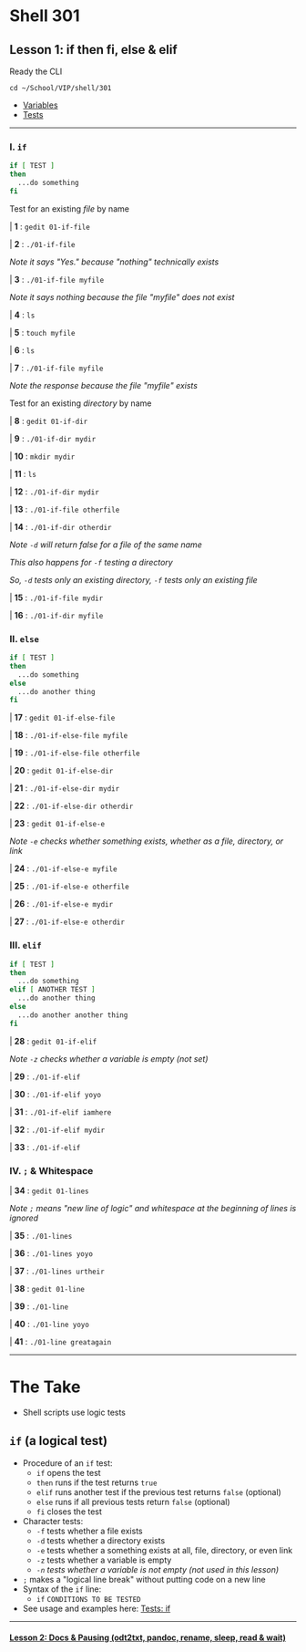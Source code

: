 # Shell 301
## Lesson 1: if then fi, else & elif

Ready the CLI

`cd ~/School/VIP/shell/301`

- [Variables](https://github.com/inkVerb/vip/blob/master/Cheat-Sheets/Variables.md)
- [Tests](https://github.com/inkVerb/vip/blob/master/Cheat-Sheets/Tests.md)

___

### I. `if`

```sh
if [ TEST ]
then
  ...do something
fi
```

Test for an existing *file* by name

| **1** : `gedit 01-if-file`

| **2** : `./01-if-file`

*Note it says "Yes." because "nothing" technically exists*

| **3** : `./01-if-file myfile`

*Note it says nothing because the file "myfile" does not exist*

| **4** : `ls`

| **5** : `touch myfile`

| **6** : `ls`

| **7** : `./01-if-file myfile`

*Note the response because the file "myfile" exists*

Test for an existing *directory* by name

| **8** : `gedit 01-if-dir`

| **9** : `./01-if-dir mydir`

| **10** : `mkdir mydir`

| **11** : `ls`

| **12** : `./01-if-dir mydir`

| **13** : `./01-if-file otherfile`

| **14** : `./01-if-dir otherdir`

*Note `-d` will return false for a file of the same name*

*This also happens for `-f` testing a directory*

*So, `-d` tests only an existing directory, `-f` tests only an existing file*

| **15** : `./01-if-file mydir`

| **16** : `./01-if-dir myfile`

### II. `else`

```sh
if [ TEST ]
then
  ...do something
else
  ...do another thing
fi
```

| **17** : `gedit 01-if-else-file`

| **18** : `./01-if-else-file myfile`

| **19** : `./01-if-else-file otherfile`

| **20** : `gedit 01-if-else-dir`

| **21** : `./01-if-else-dir mydir`

| **22** : `./01-if-else-dir otherdir`

| **23** : `gedit 01-if-else-e`

*Note `-e` checks whether something exists, whether as a file, directory, or link*

| **24** : `./01-if-else-e myfile`

| **25** : `./01-if-else-e otherfile`

| **26** : `./01-if-else-e mydir`

| **27** : `./01-if-else-e otherdir`

### III. `elif`

```sh
if [ TEST ]
then
  ...do something
elif [ ANOTHER TEST ]
  ...do another thing
else
  ...do another another thing
fi
```

| **28** : `gedit 01-if-elif`

*Note `-z` checks whether a variable is empty (not set)*

| **29** : `./01-if-elif`

| **30** : `./01-if-elif yoyo`

| **31** : `./01-if-elif iamhere`

| **32** : `./01-if-elif mydir`

| **33** : `./01-if-elif`

### IV. `;` & Whitespace

| **34** : `gedit 01-lines`

*Note `;` means "new line of logic" and whitespace at the beginning of lines is ignored*

| **35** : `./01-lines`

| **36** : `./01-lines yoyo`

| **37** : `./01-lines urtheir`

| **38** : `gedit 01-line`

| **39** : `./01-line`

| **40** : `./01-line yoyo`

| **41** : `./01-line greatagain`

___

# The Take

- Shell scripts use logic tests

## `if` (a logical test)
- Procedure of an `if` test:
  - `if` opens the test
  - `then` runs if the test returns `true`
  - `elif` runs another test if the previous test returns `false` (optional)
  - `else` runs if all previous tests return `false` (optional)
  - `fi` closes the test
- Character tests:
  - `-f` tests whether a file exists
  - `-d` tests whether a directory exists
  - `-e` tests whether a something exists at all, file, directory, or even link
  - `-z` tests whether a variable is empty
  - *`-n` tests whether a variable is not empty (not used in this lesson)*
- `;` makes a "logical line break" without putting code on a new line  
- Syntax of the `if` line:
  - `if` `CONDITIONS TO BE TESTED`
- See usage and examples here: [Tests: if](https://github.com/inkVerb/vip/blob/master/Cheat-Sheets/Tests.md#ii-if-then-else--elif-fi)
___

#### [Lesson 2: Docs & Pausing (odt2txt, pandoc, rename, sleep, read & wait)](https://github.com/inkVerb/vip/blob/master/301-shell/Lesson-02.md)
